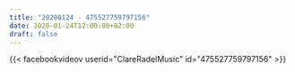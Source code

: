 ```yaml
---
title: "20200124 - 475527759797156"
date: 2020-01-24T12:00:00+02:00
draft: false
---
```


{{< facebookvideov userid="ClareRadelMusic" id="475527759797156" >}}